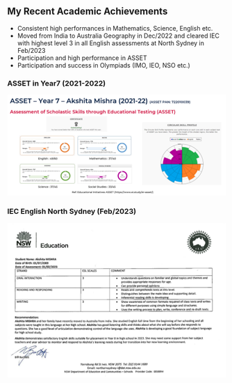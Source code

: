 
## My Recent Academic Achievements

- Consistent high performances in Mathematics, Science, English etc.
- Moved from India to Australia Geography in Dec/2022 and cleared IEC with highest level 3 in all English assessments at North Sydney in Feb/2023
- Participation and high performance in ASSET
- Participation and success in Olympiads (IMO, IEO, NSO etc.)

### ASSET in Year7 (2021-2022)

![ASSET_Year7](https://github.com/akshita001/ProfileSummary/blob/main/01_Academic_Achievements/Akshita_ASSET_Year7.png)

### IEC English North Sydney (Feb/2023)

![IEC](https://github.com/akshita001/ProfileSummary/blob/main/01_Academic_Achievements/Akshita_IEC_Feb2023.png)

